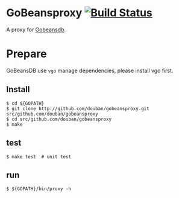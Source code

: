 # GoBeansproxy [![Build Status](https://travis-ci.org/douban/gobeansproxy.svg?branch=master)](https://travis-ci.org/douban/gobeansproxy)

A proxy for [Gobeansdb](https://github.com/douban/gobeansdb).

# Prepare

GoBeansDB use `vgo` manage dependencies, please install vgo first.

## Install

```
$ cd ${GOPATH}
$ git clone http://github.com/douban/gobeansproxy.git src/github.com/douban/gobeansproxy
$ cd src/github.com/douban/gobeansproxy
$ make
```

## test

```
$ make test  # unit test
```

## run

```
$ ${GOPATH}/bin/proxy -h
```
